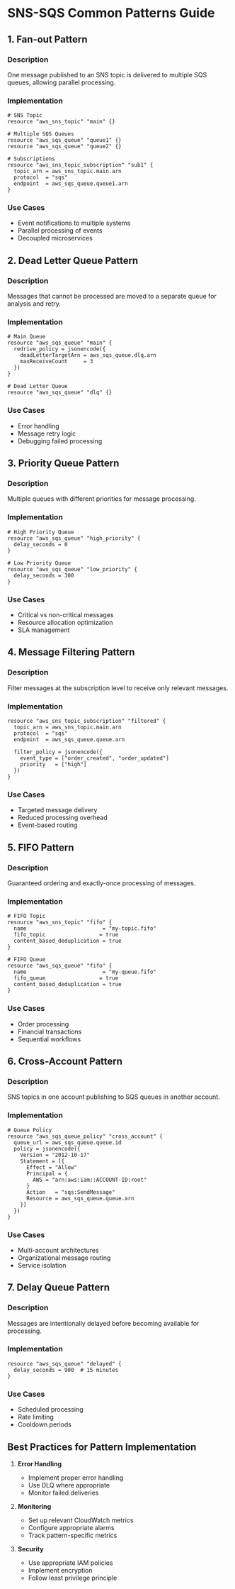 # SNS-SQS Common Patterns Guide

## 1. Fan-out Pattern
### Description
One message published to an SNS topic is delivered to multiple SQS queues, allowing parallel processing.

### Implementation
```hcl
# SNS Topic
resource "aws_sns_topic" "main" {}

# Multiple SQS Queues
resource "aws_sqs_queue" "queue1" {}
resource "aws_sqs_queue" "queue2" {}

# Subscriptions
resource "aws_sns_topic_subscription" "sub1" {
  topic_arn = aws_sns_topic.main.arn
  protocol  = "sqs"
  endpoint  = aws_sqs_queue.queue1.arn
}
```

### Use Cases
- Event notifications to multiple systems
- Parallel processing of events
- Decoupled microservices

## 2. Dead Letter Queue Pattern
### Description
Messages that cannot be processed are moved to a separate queue for analysis and retry.

### Implementation
```hcl
# Main Queue
resource "aws_sqs_queue" "main" {
  redrive_policy = jsonencode({
    deadLetterTargetArn = aws_sqs_queue.dlq.arn
    maxReceiveCount     = 3
  })
}

# Dead Letter Queue
resource "aws_sqs_queue" "dlq" {}
```

### Use Cases
- Error handling
- Message retry logic
- Debugging failed processing

## 3. Priority Queue Pattern
### Description
Multiple queues with different priorities for message processing.

### Implementation
```hcl
# High Priority Queue
resource "aws_sqs_queue" "high_priority" {
  delay_seconds = 0
}

# Low Priority Queue
resource "aws_sqs_queue" "low_priority" {
  delay_seconds = 300
}
```

### Use Cases
- Critical vs non-critical messages
- Resource allocation optimization
- SLA management

## 4. Message Filtering Pattern
### Description
Filter messages at the subscription level to receive only relevant messages.

### Implementation
```hcl
resource "aws_sns_topic_subscription" "filtered" {
  topic_arn = aws_sns_topic.main.arn
  protocol  = "sqs"
  endpoint  = aws_sqs_queue.queue.arn
  
  filter_policy = jsonencode({
    event_type = ["order_created", "order_updated"]
    priority   = ["high"]
  })
}
```

### Use Cases
- Targeted message delivery
- Reduced processing overhead
- Event-based routing

## 5. FIFO Pattern
### Description
Guaranteed ordering and exactly-once processing of messages.

### Implementation
```hcl
# FIFO Topic
resource "aws_sns_topic" "fifo" {
  name                        = "my-topic.fifo"
  fifo_topic                 = true
  content_based_deduplication = true
}

# FIFO Queue
resource "aws_sqs_queue" "fifo" {
  name                        = "my-queue.fifo"
  fifo_queue                 = true
  content_based_deduplication = true
}
```

### Use Cases
- Order processing
- Financial transactions
- Sequential workflows

## 6. Cross-Account Pattern
### Description
SNS topics in one account publishing to SQS queues in another account.

### Implementation
```hcl
# Queue Policy
resource "aws_sqs_queue_policy" "cross_account" {
  queue_url = aws_sqs_queue.queue.id
  policy = jsonencode({
    Version = "2012-10-17"
    Statement = [{
      Effect = "Allow"
      Principal = {
        AWS = "arn:aws:iam::ACCOUNT-ID:root"
      }
      Action   = "sqs:SendMessage"
      Resource = aws_sqs_queue.queue.arn
    }]
  })
}
```

### Use Cases
- Multi-account architectures
- Organizational message routing
- Service isolation

## 7. Delay Queue Pattern
### Description
Messages are intentionally delayed before becoming available for processing.

### Implementation
```hcl
resource "aws_sqs_queue" "delayed" {
  delay_seconds = 900  # 15 minutes
}
```

### Use Cases
- Scheduled processing
- Rate limiting
- Cooldown periods

## Best Practices for Pattern Implementation
1. **Error Handling**
   - Implement proper error handling
   - Use DLQ where appropriate
   - Monitor failed deliveries

2. **Monitoring**
   - Set up relevant CloudWatch metrics
   - Configure appropriate alarms
   - Track pattern-specific metrics

3. **Security**
   - Use appropriate IAM policies
   - Implement encryption
   - Follow least privilege principle 